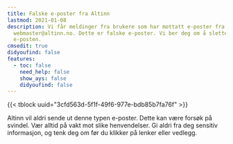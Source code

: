 ```yaml
---
title: Falske e-poster fra Altinn
lastmod: 2021-01-08
description: Vi får meldinger fra brukere som har mottatt e-poster fra
  webmaster@altinn.no. Dette er falske e-poster. Vi ber deg om å slette
  e-posten.
cmsedit: true
didyoufind: false
features:
  - toc: false
    need_help: false
    show_ays: false
    didyoufind: false
---
```

{{< tblock uuid="3cfd563d-5f1f-49f6-977e-bdb85b7fa76f" >}}

Altinn vil aldri sende ut denne typen e-poster. Dette kan være forsøk på svindel.
Vær alltid på vakt mot slike henvendelser. Gi aldri fra deg sensitiv informasjon, og tenk deg om før du klikker på lenker eller vedlegg.